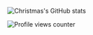 <!--
**Waim908/Waim908** is a ✨ _special_ ✨ repository because its `README.md` (this file) appears on your GitHub profile.

Here are some ideas to get you started:

- 🔭 I’m currently working on ...
- 🌱 I’m currently learning ...
- 👯 I’m looking to collaborate on ...
- 🤔 I’m looking for help with ...
- 💬 Ask me about ...
- 📫 How to reach me: ...
- 😄 Pronouns: ...
- ⚡ Fun fact: ...
-->

![Christmas's GitHub stats](https://github-readme-stats.vercel.app/api?username=Waim908&show_icons=true&theme=tokyonight)

![Profile views counter](https://komarev.com/ghpvc/?username=Waim908&&style=flat-square)
